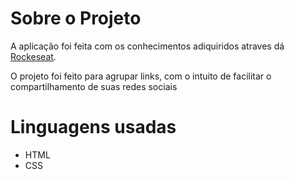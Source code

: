 # Sobre o Projeto

A aplicação foi feita com os conhecimentos adiquiridos atraves dá [Rockeseat](https://app.rocketseat.com.br/dashboard "site da rocketsat").

O projeto foi feito para agrupar links, com o intuito de facilitar o compartilhamento de suas redes sociais

 # Linguagens usadas

- HTML
- CSS



